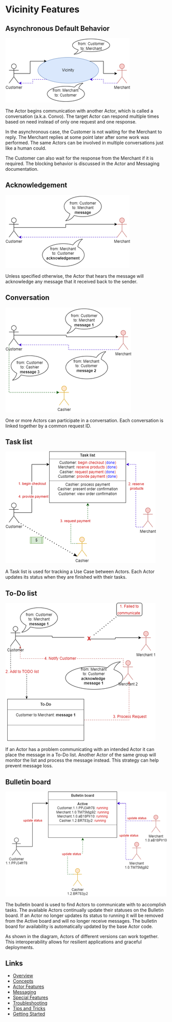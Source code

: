# Vicinity Features

## Asynchronous Default Behavior

![](images/boa-general-documentation-Async-Communication.drawio.png)

The Actor begins communication with another Actor, which is called a conversation (a.k.a. Convo).
The target Actor can respond multiple times based on need instead of only one request and one response.

In the asynchronous case, the Customer is not waiting for the Merchant to reply.
The Merchant replies at some point later after some work was performed.
The same Actors can be involved in multiple conversations just like a human could.

The Customer can also wait for the response from the Merchant if it is required.
The blocking behavior is discussed in the Actor and Messaging documentation.

## Acknowledgement

![](images/boa-general-documentation-Acknowledgement.drawio.png)

Unless specified otherwise, the Actor that hears the message will acknowledge any message that it received back to the sender.

## Conversation

![](images/boa-general-documentation-Conversation.drawio.png)

One or more Actors can participate in a conversation.
Each conversation is linked together by a common request ID.

## Task list

![](images/boa-general-documentation-Tasklist.drawio.png)

A Task list is used for tracking a Use Case between Actors.
Each Actor updates its status when they are finished with their tasks.

## To-Do list

![](images/boa-general-documentation-TODO.drawio.png)

If an Actor has a problem communicating with an intended Actor it can place the message in a To-Do list.
Another Actor of the same group will monitor the list and process the message instead.
This strategy can help prevent message loss.

## Bulletin board

![](images/boa-general-documentation-Bulletin-board.drawio.png)

The bulletin board is used to find Actors to communicate with to accomplish tasks.
The available Actors continually update their statuses on the Bulletin board.
If an Actor no longer updates its status to running it will be removed from the Active board and will no longer receive messages.
The bulletin board for availability is automatically updated by the base Actor code. 

As shown in the diagram, Actors of different versions can work together.
This interoperability allows for resilient applications and graceful deployments.

## Links
- [Overview](Overview.md 'Overview')
- [Concepts](Concepts.md)
- [Actor Features](Actor-Features.md)
- [Messaging](Messaging.md)
- [Special Features](Special-Features.md)
- [Troubleshooting](Troubleshooting.md)
- [Tips and Tricks](Tips-and-Tricks.md)
- [Getting Started](../../README.md)
